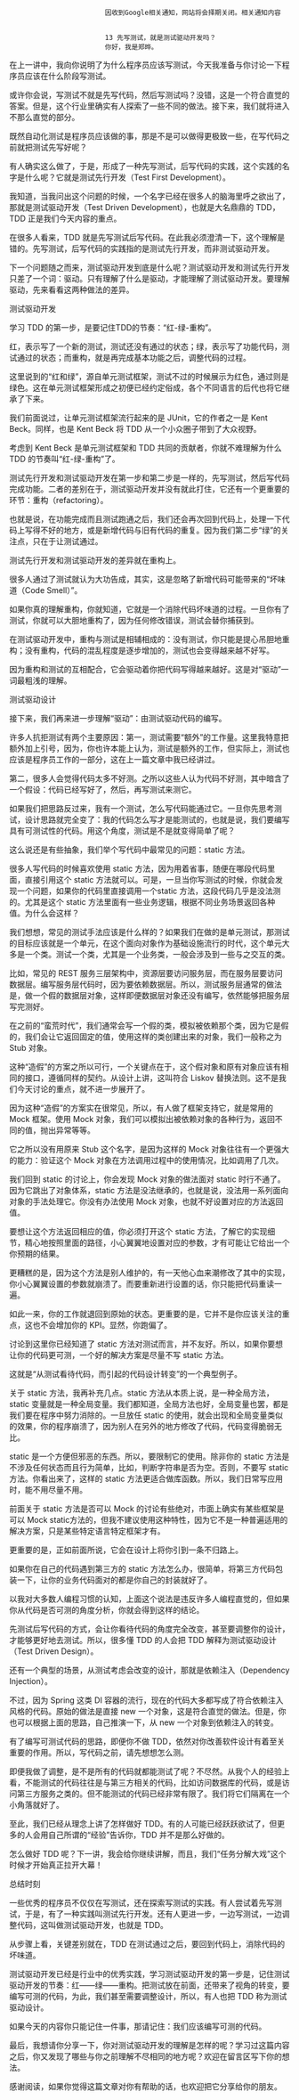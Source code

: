 
                            
                            因收到Google相关通知，网站将会择期关闭。相关通知内容
                            
                            
                            13 先写测试，就是测试驱动开发吗？
                            你好，我是郑晔。

在上一讲中，我向你说明了为什么程序员应该写测试，今天我准备与你讨论一下程序员应该在什么阶段写测试。

或许你会说，写测试不就是先写代码，然后写测试吗？没错，这是一个符合直觉的答案。但是，这个行业里确实有人探索了一些不同的做法。接下来，我们就将进入不那么直觉的部分。

既然自动化测试是程序员应该做的事，那是不是可以做得更极致一些，在写代码之前就把测试先写好呢？

有人确实这么做了，于是，形成了一种先写测试，后写代码的实践，这个实践的名字是什么呢？它就是测试先行开发（Test First Development）。

我知道，当我问出这个问题的时候，一个名字已经在很多人的脑海里呼之欲出了，那就是测试驱动开发（Test Driven Development），也就是大名鼎鼎的 TDD，TDD 正是我们今天内容的重点。

在很多人看来，TDD 就是先写测试后写代码。在此我必须澄清一下，这个理解是错的。先写测试，后写代码的实践指的是测试先行开发，而非测试驱动开发。

下一个问题随之而来，测试驱动开发到底是什么呢？测试驱动开发和测试先行开发只差了一个词：驱动。只有理解了什么是驱动，才能理解了测试驱动开发。要理解驱动，先来看看这两种做法的差异。

测试驱动开发

学习 TDD 的第一步，是要记住TDD的节奏：“红-绿-重构”。



红，表示写了一个新的测试，测试还没有通过的状态；绿，表示写了功能代码，测试通过的状态；而重构，就是再完成基本功能之后，调整代码的过程。

这里说到的“红和绿”，源自单元测试框架，测试不过的时候展示为红色，通过则是绿色。这在单元测试框架形成之初便已经约定俗成，各个不同语言的后代也将它继承了下来。

我们前面说过，让单元测试框架流行起来的是 JUnit，它的作者之一是 Kent Beck。同样，也是 Kent Beck 将 TDD 从一个小众圈子带到了大众视野。

考虑到 Kent Beck 是单元测试框架和 TDD 共同的贡献者，你就不难理解为什么 TDD 的节奏叫“红-绿-重构”了。

测试先行开发和测试驱动开发在第一步和第二步是一样的，先写测试，然后写代码完成功能。二者的差别在于，测试驱动开发并没有就此打住，它还有一个更重要的环节：重构（refactoring）。

也就是说，在功能完成而且测试跑通之后，我们还会再次回到代码上，处理一下代码上写得不好的地方，或是新增代码与旧有代码的重复。因为我们第二步“绿”的关注点，只在于让测试通过。

测试先行开发和测试驱动开发的差异就在重构上。

很多人通过了测试就认为大功告成，其实，这是忽略了新增代码可能带来的“坏味道（Code Smell）”。

如果你真的理解重构，你就知道，它就是一个消除代码坏味道的过程。一旦你有了测试，你就可以大胆地重构了，因为任何修改错误，测试会替你捕获到。

在测试驱动开发中，重构与测试是相辅相成的：没有测试，你只能是提心吊胆地重构；没有重构，代码的混乱程度是逐步增加的，测试也会变得越来越不好写。

因为重构和测试的互相配合，它会驱动着你把代码写得越来越好。这是对“驱动”一词最粗浅的理解。

测试驱动设计

接下来，我们再来进一步理解“驱动”：由测试驱动代码的编写。

许多人抗拒测试有两个主要原因：第一，测试需要“额外”的工作量。这里我特意把额外加上引号，因为，你也许本能上认为，测试是额外的工作，但实际上，测试也应该是程序员工作的一部分，这在上一篇文章中我已经讲过。

第二，很多人会觉得代码太多不好测。之所以这些人认为代码不好测，其中暗含了一个假设：代码已经写好了，然后，再写测试来测它。

如果我们把思路反过来，我有一个测试，怎么写代码能通过它。一旦你先思考测试，设计思路就完全变了：我的代码怎么写才是能测试的，也就是说，我们要编写具有可测试性的代码。用这个角度，测试是不是就变得简单了呢？

这么说还是有些抽象，我们举个写代码中最常见的问题：static 方法。

很多人写代码的时候喜欢使用 static 方法，因为用着省事，随便在哪段代码里面，直接引用这个 static 方法就可以。可是，一旦当你写测试的时候，你就会发现一个问题，如果你的代码里直接调用一个static 方法，这段代码几乎是没法测的。尤其是这个 static 方法里面有一些业务逻辑，根据不同业务场景返回各种值。为什么会这样？

我们想想，常见的测试手法应该是什么样的？如果我们在做的是单元测试，那测试的目标应该就是一个单元，在这个面向对象作为基础设施流行的时代，这个单元大多是一个类。测试一个类，尤其是一个业务类，一般会涉及到一些与之交互的类。

比如，常见的 REST 服务三层架构中，资源层要访问服务层，而在服务层要访问数据层。编写服务层代码时，因为要依赖数据层。所以，测试服务层通常的做法是，做一个假的数据层对象，这样即便数据层对象还没有编写，依然能够把服务层写完测好。

在之前的“蛮荒时代”，我们通常会写一个假的类，模拟被依赖那个类，因为它是假的，我们会让它返回固定的值，使用这样的类创建出来的对象，我们一般称之为 Stub 对象。

这种“造假”的方案之所以可行，一个关键点在于，这个假对象和原有对象应该有相同的接口，遵循同样的契约。从设计上讲，这叫符合 Liskov 替换法则。这不是我们今天讨论的重点，就不进一步展开了。

因为这种“造假”的方案实在很常见，所以，有人做了框架支持它，就是常用的 Mock 框架。使用 Mock 对象，我们可以模拟出被依赖对象的各种行为，返回不同的值，抛出异常等等。

它之所以没有用原来 Stub 这个名字，是因为这样的 Mock 对象往往有一个更强大的能力：验证这个 Mock 对象在方法调用过程中的使用情况，比如调用了几次。

我们回到 static 的讨论上，你会发现 Mock 对象的做法面对 static 时行不通了。因为它跳出了对象体系，static 方法是没法继承的，也就是说，没法用一系列面向对象的手法处理它。你没有办法使用 Mock 对象，也就不好设置对应的方法返回值。

要想让这个方法返回相应的值，你必须打开这个 static 方法，了解它的实现细节，精心地按照里面的路径，小心翼翼地设置对应的参数，才有可能让它给出一个你预期的结果。

更糟糕的是，因为这个方法是别人维护的，有一天他心血来潮修改了其中的实现，你小心翼翼设置的参数就崩溃了。而要重新进行设置的话，你只能把代码重读一遍。

如此一来，你的工作就退回到原始的状态。更重要的是，它并不是你应该关注的重点，这也不会增加你的 KPI。显然，你跑偏了。

讨论到这里你已经知道了 static 方法对测试而言，并不友好。所以，如果你要想让你的代码更可测，一个好的解决方案是尽量不写 static 方法。

这就是“从测试看待代码，而引起的代码设计转变”的一个典型例子。

关于 static 方法，我再补充几点。static 方法从本质上说，是一种全局方法，static 变量就是一种全局变量。我们都知道，全局方法也好，全局变量也罢，都是我们要在程序中努力消除的。一旦放任 static 的使用，就会出现和全局变量类似的效果，你的程序崩溃了，因为别人在另外的地方修改了代码，代码变得脆弱无比。

static 是一个方便但邪恶的东西。所以，要限制它的使用。除非你的 static 方法是不涉及任何状态而且行为简单，比如，判断字符串是否为空。否则，不要写 static 方法。你看出来了，这样的 static 方法更适合做库函数。所以，我们日常写应用时，能不用尽量不用。

前面关于 static 方法是否可以 Mock 的讨论有些绝对，市面上确实有某些框架是可以 Mock static方法的，但我不建议使用这种特性，因为它不是一种普遍适用的解决方案，只是某些特定语言特定框架才有。

更重要的是，正如前面所说，它会在设计上将你引到一条不归路上。

如果你在自己的代码遇到第三方的 static 方法怎么办，很简单，将第三方代码包装一下，让你的业务代码面对的都是你自己的封装就好了。

以我对大多数人编程习惯的认知，上面这个说法是违反许多人编程直觉的，但如果你从代码是否可测的角度分析，你就会得到这样的结论。

先测试后写代码的方式，会让你看待代码的角度完全改变，甚至要调整你的设计，才能够更好地去测试。所以，很多懂 TDD 的人会把 TDD 解释为测试驱动设计（Test Driven Design）。

还有一个典型的场景，从测试考虑会改变的设计，那就是依赖注入（Dependency Injection）。

不过，因为 Spring 这类 DI 容器的流行，现在的代码大多都写成了符合依赖注入风格的代码。原始的做法是直接 new 一个对象，这是符合直觉的做法。但是，你也可以根据上面的思路，自己推演一下，从 new 一个对象到依赖注入的转变。

有了编写可测试代码的思路，即便你不做 TDD，依然对你改善软件设计有着至关重要的作用。所以，写代码之前，请先想想怎么测。

即便我做了调整，是不是所有的代码就都能测试了呢？不尽然。从我个人的经验上看，不能测试的代码往往是与第三方相关的代码，比如访问数据库的代码，或是访问第三方服务之类的。但不能测试的代码已经非常有限了。我们将它们隔离在一个小角落就好了。

至此，我们已经从理念上讲了怎样做好 TDD。有的人可能已经跃跃欲试了，但更多的人会用自己所谓的“经验”告诉你，TDD 并不是那么好做的。

怎么做好 TDD 呢？下一讲，我会给你继续讲解，而且，我们“任务分解大戏”这个时候才开始真正拉开大幕！

总结时刻

一些优秀的程序员不仅仅在写测试，还在探索写测试的实践。有人尝试着先写测试，于是，有了一种实践叫测试先行开发。还有人更进一步，一边写测试，一边调整代码，这叫做测试驱动开发，也就是 TDD。

从步骤上看，关键差别就在，TDD 在测试通过之后，要回到代码上，消除代码的坏味道。

测试驱动开发已经是行业中的优秀实践，学习测试驱动开发的第一步是，记住测试驱动开发的节奏：红——绿——重构。把测试放在前面，还带来了视角的转变，要编写可测的代码，为此，我们甚至需要调整设计，所以，有人也把 TDD 称为测试驱动设计。

如果今天的内容你只能记住一件事，那请记住：我们应该编写可测的代码。

最后，我想请你分享一下，你对测试驱动开发的理解是怎样的呢？学习过这篇内容之后，你又发现了哪些与你之前理解不尽相同的地方呢？欢迎在留言区写下你的想法。

感谢阅读，如果你觉得这篇文章对你有帮助的话，也欢迎把它分享给你的朋友。

                        
                        
                            
